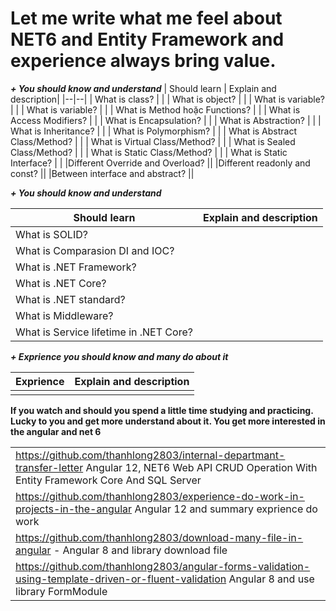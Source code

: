 # Let me write what me feel about NET6 and Entity Framework and experience always bring value.

***+ You should know and understand***
| Should learn | Explain and description|
|--|--|
| What is class?  |   |
| What is object?  |  |
| What is variable?  |  |
| What is variable?  |  |
| What is Method hoặc Functions?  |  |
| What is Access Modifiers?  |  |
| What is Encapsulation?  |  |
| What is Abstraction?  |  |
| What is Inheritance?  |  |
| What is Polymorphism?  |  |
| What is Abstract Class/Method?  |  |
| What is Virtual Class/Method?  |  |
| What is Sealed Class/Method?  |  |
| What is Static Class/Method?  |  |
| What is Static Interface?  |  |
|Different Override and Overload? ||
|Different readonly and const? ||
|Between interface and abstract? ||

***+ You should know and understand***

| Should learn | Explain and description|
|--|--|
|What is SOLID? ||
|What is Comparasion DI and IOC? ||
|What is .NET Framework? ||
|What is .NET Core? ||
|What is .NET standard? ||
|What is Middleware? ||
|What is Service lifetime in .NET Core? ||


***+ Exprience you should know and many do about it***

| Exprience | Explain and description|
|--|--|
|  |  |



**If you watch and should you spend a little time studying and practicing. Lucky to you and get more understand about it. You get more interested in the angular and net 6**



|  |
|--|
|https://github.com/thanhlong2803/internal-departmant-transfer-letter  Angular 12, NET6 Web API CRUD Operation With Entity Framework Core And SQL Server   |
|https://github.com/thanhlong2803/experience-do-work-in-projects-in-the-angular Angular 12 and summary exprience do work|
|https://github.com/thanhlong2803/download-many-file-in-angular -  Angular 8 and library download file  |
|https://github.com/thanhlong2803/angular-forms-validation-using-template-driven-or-fluent-validation  Angular 8 and use library FormModule|
